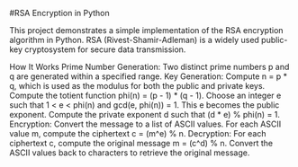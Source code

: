 #RSA Encryption in Python

This project demonstrates a simple implementation of the RSA encryption algorithm in Python. RSA (Rivest-Shamir-Adleman) is a widely used public-key cryptosystem for secure data transmission.

How It Works
Prime Number Generation:
Two distinct prime numbers p and q are generated within a specified range.
Key Generation:
Compute n = p * q, which is used as the modulus for both the public and private keys.
Compute the totient function phi(n) = (p - 1) * (q - 1).
Choose an integer e such that 1 < e < phi(n) and gcd(e, phi(n)) = 1. This e becomes the public exponent.
Compute the private exponent d such that (d * e) % phi(n) = 1.
Encryption:
Convert the message to a list of ASCII values.
For each ASCII value m, compute the ciphertext c = (m^e) % n.
Decryption:
For each ciphertext c, compute the original message m = (c^d) % n.
Convert the ASCII values back to characters to retrieve the original message.
